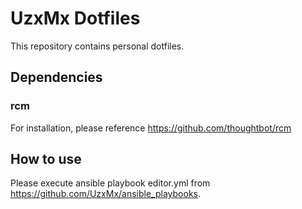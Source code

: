 # UzxMx Dotfiles

This repository contains personal dotfiles.

## Dependencies

### rcm

For installation, please reference https://github.com/thoughtbot/rcm

## How to use

Please execute ansible playbook editor.yml from https://github.com/UzxMx/ansible_playbooks.
